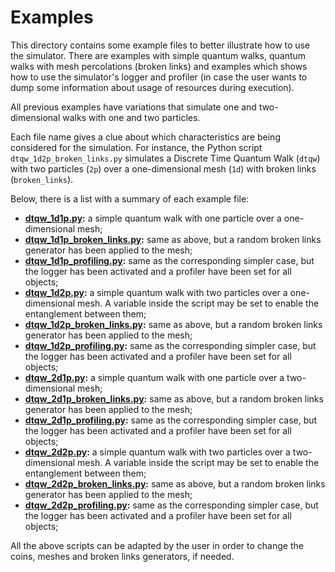 # Examples

This directory contains some example files to better illustrate how to use the simulator. There are examples with simple quantum walks, quantum walks with mesh percolations (broken links) and examples which shows how to use the simulator's logger and profiler (in case the user wants to dump some information about usage of resources during execution).

All previous examples have variations that simulate one and two-dimensional walks with one and two particles.

Each file name gives a clue about which characteristics are being considered for the simulation. For instance, the Python script `dtqw_1d2p_broken_links.py` simulates a Discrete Time Quantum Walk (`dtqw`) with two particles (`2p`) over a one-dimensional mesh (`1d`) with broken links (`broken_links`).

Below, there is a list with a summary of each example file:

- **[dtqw_1d1p.py](./dtqw_1d1p.py):** a simple quantum walk with one particle over a one-dimensional mesh;
- **[dtqw_1d1p_broken_links.py](./dtqw_1d1p_broken_links.py):** same as above, but a random broken links generator has been applied to the mesh;
- **[dtqw_1d1p_profiling.py](./dtqw_1d1p_profiling.py):** same as the corresponding simpler case, but the logger has been activated and a profiler have been set for all objects;
- **[dtqw_1d2p.py](./dtqw_1d2p.py):** a simple quantum walk with two particles over a one-dimensional mesh. A variable inside the script may be set to enable the entanglement between them;
- **[dtqw_1d2p_broken_links.py](./dtqw_1d2p_broken_links.py):** same as above, but a random broken links generator has been applied to the mesh;
- **[dtqw_1d2p_profiling.py](./dtqw_1d2p_profiling.py):** same as the corresponding simpler case, but the logger has been activated and a profiler have been set for all objects;
- **[dtqw_2d1p.py](./dtqw_2d1p.py):** a simple quantum walk with one particle over a two-dimensional mesh;
- **[dtqw_2d1p_broken_links.py](./dtqw_2d1p_broken_links.py):** same as above, but a random broken links generator has been applied to the mesh;
- **[dtqw_2d1p_profiling.py](./dtqw_2d1p_profiling.py):** same as the corresponding simpler case, but the logger has been activated and a profiler have been set for all objects;
- **[dtqw_2d2p.py](./dtqw_2d2p.py):** a simple quantum walk with two particles over a two-dimensional mesh. A variable inside the script may be set to enable the entanglement between them;
- **[dtqw_2d2p_broken_links.py](./dtqw_2d2p_broken_links.py):** same as above, but a random broken links generator has been applied to the mesh;
- **[dtqw_2d2p_profiling.py](./dtqw_2d2p_profiling.py):** same as the corresponding simpler case, but the logger has been activated and a profiler have been set for all objects;

All the above scripts can be adapted by the user in order to change the coins, meshes and broken links generators, if needed.
